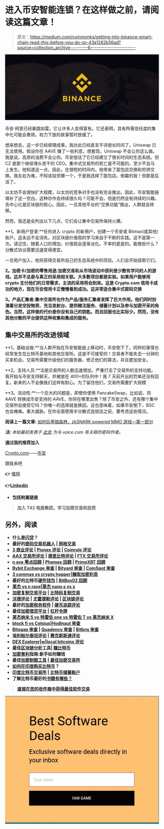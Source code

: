 # 进入币安智能连锁？在这样做之前，请阅读这篇文章！

> 原文：<https://medium.com/coinmonks/getting-into-binance-smart-chain-read-this-before-you-do-so-43a1282b56ad?source=collection_archive---------6----------------------->

![](img/d35031106ad0be8135a5b62548713133.png)

币安·柯恩已经暴跳如雷。它让许多人变得富有。它还表明，具有所需信任度的集中化可能会奏效。权力下放的故事暂时放缓了。

想来想去，这一步已经顺理成章。我对此已经直言不讳很长时间了。Uniswap 已无法使用。假设你在 AAVE 赚了一些利息，想套现，Uniswap 不会让你这么做。我是说，高昂的油费不会让你。币安低估了它已经建立了很长时间的生态系统。但 CZ 是那个继续埋头苦干的 CEO。集中式交易所的死亡是不可能的，至少不会马上发生。他知道这一点，因此，在很短的时间内，他带来了面包店交换和煎饼交换。我左右为难，不知该投资哪一个，于是我选择了面包店。倒霉的我！但那是后话了。

以太坊不会很快扩大规模，以太坊的竞争对手也没有完全推出。因此，币安智能链填补了这一空白。这种炒作会持续很久吗？可能不会。但是仍然会有持续的兴趣。去中心化是区块链的核心。因此，一旦其他平台的“交换功能”推出，人群就会转移。

然而，我还是会列出以下几点，它们会让集中交易所保持火爆。

**1。新用户登录:**任何进入 crypto 的新用户，创建一个币安或 Bitmax(或其他)账户。这永远不会消失。对区块链价值观的学习来自于不断的实践。这不是第一次。请记住，随着人口的增加，价值观会逐渐淡化。不幸的是是的。能做些什么？分散式协议需要迅速变得便宜。

一旦用户加入，他将获得交易所自己的生态系统中的项目。人们会开始探索它们。

**2。加密卡/加密的零售用途:加密交易和从市场波动中获利是少数有学问的人的游戏。这并不总是与真正的采用相关联。大多数项目都是实验。如果用户能够用 crypto 支付他们的日常需求，主流的采用将会到来。这是 Crypto.com 信用卡成功的地方，现在币安信用卡正慢慢看到成功。这非常适合集中式密码交换**

**3。产品汇集者:集中交易所也作为产品/服务汇集者发挥了巨大作用。他们同时扮演着分发空投物资、充当发射台、提供赌注服务、储蓄计划以及参与加密开采的角色。当然，这样做的代价是你没有自己的钥匙，而且回报也比实际少。然而，没有其他分散的平台提供这种收集和集成的服务。**

## **集中交易所的改进领域**

**1。基础设施:**当人群开始在币安智能链上移动时，币安倒下了。同样的事情也经常发生在比特币基地和其他交易所。这是不可接受的！交易者不能失去一分钟的买卖机会。交易所需要升级他们的服务器，修正他们的算法，并且更加安全。

**2。支持人员:**注册交易所的人数迅速增加，严重打击了交易所的支持功能。我开始与币安支持聊天，并被放在 400+的队列中！我 7 天前开出的罚单还没有回复。新来的人不会像我们这样有耐心。为了留住他们，交易所需要扩大规模

**3。流动性:**一个巨大的问题是，即使你使用 PancakeSwap，比如说，将 AAVE 转换成币安支持的 AAVE，你将在哪里出售？除了币安之外，还有哪个集中交易所会接受它吗？你唯一的选择就是换回。这也意味着，如果币安倒下，BSC 也会瘫痪。重大威胁。在你全面使用半分散式连锁店之前，要考虑这些情况。

**阅读上一篇文章:** [如何玩黑暗森林，zkSNARK powered MMO 游戏—第一部分](https://tulip311bit.medium.com/how-to-play-dark-forest-the-zksnark-powered-mmo-game-part-1-7222e2c3ab4)

***注:*** *本帖最初发表于* [*此处*](https://www.voice.com/post/@tulip/getting-into-binance-smart-chain-read-this-before-you-do-so-1613849243-2063051659) *为与 voice.com 有关联的密码作者。*

**通过我的推荐加入**

[Crypto.com](https://binance.com/en/register?ref=E8PCD3AF)——[币安](https://platinum.crypto.com/r/sut3pd9bzn)

跟我来吧

**👉** [推特](https://twitter.com/rumadas123)

**👉**[**Linkedin**](https://www.linkedin.com/in/ruma-das-a1439320/)

*   **包括附属链接**

> **加入 T42 电报集团，学习加密交易和投资**

## **另外，阅读**

*   **什么是[闪贷](https://blog.coincodecap.com/what-are-flash-loans-on-ethereum)？**
*   **最好的[密码交易机器人](/coinmonks/crypto-trading-bot-c2ffce8acb2a) | [网格交易](https://blog.coincodecap.com/grid-trading)**
*   **[3 商业评论](/coinmonks/3commas-review-an-excellent-crypto-trading-bot-2020-1313a58bec92) | [Pionex 评论](/coinmonks/pionex-review-exchange-with-crypto-trading-bot-1e459d0191ea) | [Coinrule 评论](https://blog.coincodecap.com/coinrule-review-a-perfect-trading-bot)**
*   **[AAX 交易所评论](/coinmonks/aax-exchange-review-2021-67c5ea09330c) | [德里比特评论](/coinmonks/deribit-review-options-fees-apis-and-testnet-2ca16c4bbdb2) | [FTX 交易所评论](/coinmonks/ftx-crypto-exchange-review-53664ac1198f)**
*   **[n ave 零点回顾](/coinmonks/ngrave-zero-review-c465cf8307fc) | [Phemex 回顾](/coinmonks/phemex-review-4cfba0b49e28) | [PrimeXBT 回顾](/coinmonks/primexbt-review-88e0815be858)**
*   **[Bybit Exchange 审查](/coinmonks/bybit-exchange-review-dbd570019b71) | [Bityard 审查](https://blog.coincodecap.com/bityard-reivew) | [CoinSpot 审查](https://blog.coincodecap.com/coinspot-review)**
*   **[3 commas vs crypto hopper](/coinmonks/3commas-vs-pionex-vs-cryptohopper-best-crypto-bot-6a98d2baa203)|[赚取加密利息](/coinmonks/earn-crypto-interest-b10b810fdda3)**
*   **最好的比特币[硬件钱包](/coinmonks/the-best-cryptocurrency-hardware-wallets-of-2020-e28b1c124069?source=friends_link&sk=324dd9ff8556ab578d71e7ad7658ad7c) | [BitBox02 回顾](/coinmonks/bitbox02-review-your-swiss-bitcoin-hardware-wallet-c36c88fff29)**
*   **[莱杰 vs n rave](https://blog.coincodecap.com/ngrave-vs-ledger)|[莱杰 nano s vs x](https://blog.coincodecap.com/ledger-nano-s-vs-x)**
*   **[加密复制交易平台](/coinmonks/top-10-crypto-copy-trading-platforms-for-beginners-d0c37c7d698c) | [比特码复制交易](https://blog.coincodecap.com/bityard-copy-trading)**
*   **[沃德评论](https://blog.coincodecap.com/vauld-review) | [尤霍德勒评论](/coinmonks/youhodler-4-easy-ways-to-make-money-98969b9689f2) | [区块链评论](/coinmonks/blockfi-review-53096053c097)**
*   **最好的[加密税务软件](/coinmonks/best-crypto-tax-tool-for-my-money-72d4b430816b) | [硬币追踪评论](/coinmonks/cointracking-review-a-reliable-cryptocurrency-tax-software-5114e3eb5737)**
*   **最佳[加密借贷平台](/coinmonks/top-5-crypto-lending-platforms-in-2020-that-you-need-to-know-a1b675cec3fa) | [杠杆令牌](/coinmonks/leveraged-token-3f5257808b22)**
*   **[莱杰纳米 S vs 特雷佐 one vs 特雷佐 T vs 莱杰纳米 X](https://blog.coincodecap.com/ledger-nano-s-vs-trezor-one-ledger-nano-x-trezor-t)**
*   **[block fi vs Celsius](/coinmonks/blockfi-vs-celsius-vs-hodlnaut-8a1cc8c26630)|[Hodlnaut 审查](https://blog.coincodecap.com/hodlnaut-review)**
*   **[Bitsgap 审查](https://blog.coincodecap.com/bitsgap-review) | [Quadency 审查](/coinmonks/quadency-review-a-crypto-trading-automation-platform-3068eaa374e1) | [Bitbns 审查](https://blog.coincodecap.com/bitbns-review)**
*   **[埃利帕尔泰坦评论](/coinmonks/ellipal-titan-review-85e9071dd029) | [赛克斯斯通评论](https://blog.coincodecap.com/secux-stone-hardware-wallet-review)**
*   **[DEX Explorer](https://explorer.bitquery.io/ethereum/dex)|[w](https://explorer.bitquery.io/graphql)|[local bitcoins 评论](https://blog.coincodecap.com/localbitcoins-review)**
*   **最佳[区块链分析](https://bitquery.io/blog/best-blockchain-analysis-tools-and-software)工具| [赚比特币](https://blog.coincodecap.com/earn-bitcoin)**
*   **[加密套利](/coinmonks/crypto-arbitrage-guide-how-to-make-money-as-a-beginner-62bfe5c868f6)指南:新手如何赚钱**
*   **最佳[加密制图工具](/coinmonks/what-are-the-best-charting-platforms-for-cryptocurrency-trading-85aade584d80) | [最佳加密交易所](/coinmonks/crypto-exchange-dd2f9d6f3769)**
*   **[如何在印度购买比特币](https://blog.coincodecap.com/buy-bitcoin-app-india)？**
*   **[印度比特币交易所](/coinmonks/bitcoin-exchange-in-india-7f1fe79715c9) | [比特币储蓄账户](https://blog.coincodecap.com/bitcoin-savings-account)**
*   **了解比特币最好的[书籍有哪些？](/coinmonks/what-are-the-best-books-to-learn-bitcoin-409aeb9aff4b)**

> **[直接在您的收件箱中获得最佳软件交易](/coinmonks/newsletters/coinmonks)**

**[![](img/160ce73bd06d46c2250251e7d5969f9d.png)](https://medium.com/coinmonks/newsletters/coinmonks)**